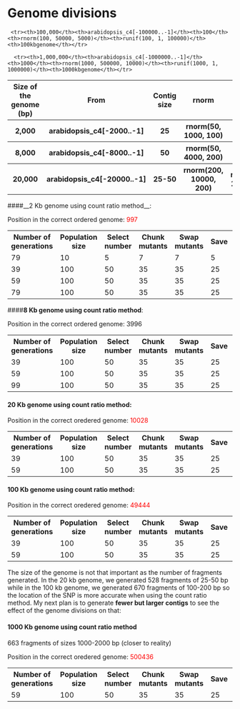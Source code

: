 Genome divisions
=====

<table>
  <tr><th>Size of the genome (bp)</th><th>From</th><th>Contig size</th><th>rnorm</th><th>runif</th><th>Name of the file</th></tr>
   <tr><th>2,000</th><th>arabidopsis_c4[-2000..-1]<th>25</th></th><th>rnorm(50, 1000, 100)</th><th>runif(50, 1, 2000)</th><th>dataset_small2kb</th></tr>
   <tr><th>8,000</th><th>arabidopsis_c4[-8000..-1]<th>50</th></th><th>rnorm(50, 4000, 200)</th><th>unif(50, 1, 8000)</th><th>8kbgenome2</th></tr>
    <tr><th>20,000</th><th>arabidopsis_c4[-20000..-1]</th><th>25-50</th><th>rnorm(200, 10000, 200)</th><th>runif(200, 1, 20000)</th><th>20kbgenome</th></tr>
     
     <tr><th>100,000</th><th>arabidopsis_c4[-100000..-1]</th><th>100</th><th>rnorm(100, 50000, 5000)</th><th>runif(100, 1, 100000)</th><th>100kbgenome</th></tr>
     
      <tr><th>1,000,000</th><th>arabidopsis_c4[-1000000..-1]</th><th>1000</th><th>rnorm(1000, 500000, 10000)</th><th>runif(1000, 1, 1000000)</th><th>1000kbgenome</th></tr>
  
 </table>
####__2 Kb genome using count ratio method__: 

Position in the correct ordered genome: <span style="color:red">997

<table>

  <tr><th>Number of generations</th><th>Population size</th><th>Select number</th><th>Chunk mutants</th><th>Swap mutants</th><th>Save</th><th>Random</th><th>Divisions (1000s)</th><th>Location SNP</th><th>Name of the file</th></tr>
  
  
  <tr>  <td>79</td> <td>10</td> <td>5</td> <td>7</td> <td>7</td> <td>5</td> <td>2</td> <td>10</td><td>1580</td><td>count_ratio</td> </tr>
  <tr>   <td>39</td> <td>100</td> <td>50</td> <td>35</td> <td>35</td> <td>25</td> <td>5</td> <td>5</td> <td><span style="color:red">1015</td><td>count_ratio4</td></tr>
    <tr>  <td>59</td> <td>100</td> <td>50</td> <td>35</td> <td>35</td> <td>25</td> <td>5</td> <td>10</td> <td>1421</td><td>count_ratio2</td></tr>
    <tr>   <td>79</td> <td>100</td> <td>50</td> <td>35</td> <td>35</td> <td>25</td> <td>5</td> <td>100</td> <td>687</td><td>count_ratio3</td></tr>
    
   </table>
   
   
####__8 Kb genome using count ratio method__: 

Position in the correct ordered genome: 3996
<table>

 <tr><th>Number of generations</th><th>Population size</th><th>Select number</th><th>Chunk mutants</th><th>Swap mutants</th><th>Save</th><th>Random</th><th>Divisions (1000s)</th><th>Location SNP</th><th>Name of the file</th></tr>

  <tr>   <td>39</td> <td>100</td> <td>50</td> <td>35</td> <td>35</td> <td>25</td> <td>5</td> <td>5</td> <td>5642</td><td>count_ratio</td></tr>
   <tr>   <td>59</td> <td>100</td> <td>50</td> <td>35</td> <td>35</td> <td>25</td> <td>5</td> <td>10</td> <td>4830</td><td>count_ratio2</td></tr>
   <tr>   <td>99</td> <td>100</td> <td>50</td> <td>35</td> <td>35</td> <td>25</td> <td>5</td> <td>100</td> <td><span style="color:red">2955</td><td>count_ratio3</td></tr>
  </table>
    
#### __20 Kb genome using count ratio method__: 

Position in the correct oredered genome: <span style="color:red">10028

<table>

 <tr><th>Number of generations</th><th>Population size</th><th>Select number</th><th>Chunk mutants</th><th>Swap mutants</th><th>Save</th><th>Random</th><th>Divisions (1000s)</th><th>Location SNP</th><th>Name of the file</th></tr>
 

  <tr>   <td>39</td> <td>100</td> <td>50</td> <td>35</td> <td>35</td> <td>25</td> <td>5</td> <td>5</td> <td><span style="color:red">10797</td><td>count_ratio2</td></tr>
    <tr>   <td>59</td> <td>100</td> <td>50</td> <td>35</td> <td>35</td> <td>25</td> <td>5</td> <td>10</td> <td>3530</td><td>count_ratio3</td></tr>    
 

  </table>
  
#### __100 Kb genome using count ratio method__: 
  
  Position in the correct oredered genome: <span style="color:red">49444
  
  <table>

 <tr><th>Number of generations</th><th>Population size</th><th>Select number</th><th>Chunk mutants</th><th>Swap mutants</th><th>Save</th><th>Random</th><th>Divisions (1000s)</th><th>Location SNP</th><th>Name of the file</th></tr>
 
  <tr>   <td>39</td> <td>100</td> <td>50</td> <td>35</td> <td>35</td> <td>25</td> <td>5</td> <td>5</td> <td><span style="color:red">50205</td><td>count_ratio</td></tr>
  <tr>   <td>59</td> <td>100</td> <td>50</td> <td>35</td> <td>35</td> <td>25</td> <td>5</td> <td>10</td> <td>60264</td><td>count_ratio2</td></tr>
  
  </table>
  
  The size of the genome is not that important as the number of fragments generated. In the 20 kb genome, we generated 528 fragments of 25-50 bp while in the 100 kb genome, we generated 670 fragments of 100-200 bp so the location of the SNP is more accurate when using the count ratio method. My next plan is to generate __fewer but larger contigs__ to see the effect of the genome divisions on that:
  
#### __1000 Kb genome using count ratio method__
663 fragments of sizes 1000-2000 bp (closer to reality)

Position in the correct oredered genome: <span style="color:red">500436

  <table>

 <tr><th>Number of generations</th><th>Population size</th><th>Select number</th><th>Chunk mutants</th><th>Swap mutants</th><th>Save</th><th>Random</th><th>Divisions (1000s)</th><th>Location SNP</th><th>Name of the file</th></tr>
 
  
  <tr>   <td>59</td> <td>100</td> <td>50</td> <td>35</td> <td>35</td> <td>25</td> <td>5</td> <td>10</td> <td><span style="color:red">409285</td><td>count_ratio2</td></tr>
  
  </table>
  